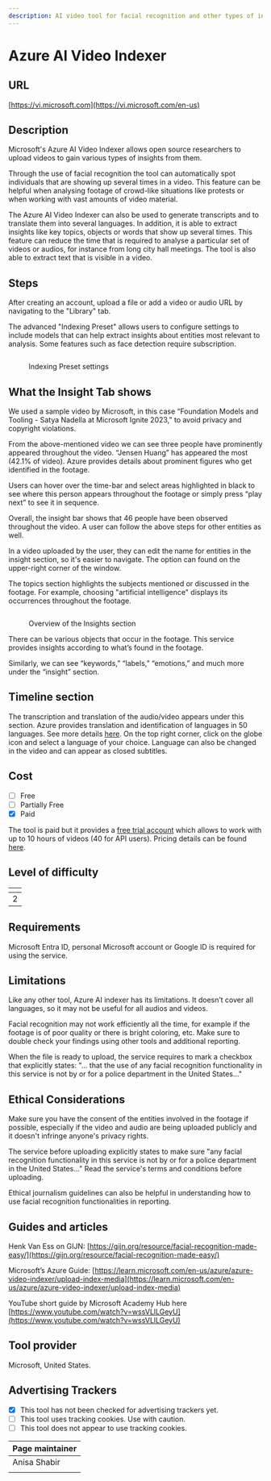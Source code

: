 ```yaml
---
description: AI video tool for facial recognition and other types of insights.
---
```


# Azure AI Video Indexer

## URL

[https://vi.microsoft.com](https://vi.microsoft.com/en-us)

## Description

Microsoft's Azure AI Video Indexer allows open source researchers to upload videos to gain various types of insights from them.

Through the use of facial recognition the tool can automatically spot individuals that are showing up several times in a video. This feature can be helpful when analysing footage of crowd-like situations like protests or when working with vast amounts of video material.&#x20;

The Azure AI Video Indexer can also be used to generate transcripts and to translate them into several languages. In addition, it is able to extract insights like key topics, objects or words that show up several times. This feature can reduce the time that is required to analyse a particular set of videos or audios, for instance from long city hall meetings. The tool is also able to extract text that is visible in a video.

## Steps

After creating an account, upload a file or add a video or audio URL by navigating to the "Library" tab.&#x20;

The advanced "Indexing Preset" allows users to configure settings to include models that can help extract insights about entities most relevant to analysis. Some features such as face detection require subscription.

<figure><img src=".gitbook/assets/Azure step 2.png" alt=""><figcaption><p>Indexing Preset settings</p></figcaption></figure>

## What the Insight Tab shows

We used a sample video by Microsoft, in this case “Foundation Models and Tooling - Satya Nadella at Microsoft Ignite 2023,” to avoid privacy and copyright violations.

From the above-mentioned video we can see three people have prominently appeared throughout the video. “Jensen Huang” has appeared the most (42.1% of video). Azure provides details about prominent figures who get identified in the footage.&#x20;

Users can hover over the time-bar and select areas highlighted in black to see where this person appears throughout the footage or simply press “play next” to see it in sequence.

Overall, the insight bar shows that 46 people have been observed throughout the video. A user can follow the above steps for other entities as well.

In a video uploaded by the user, they can edit the name for entities in the insight section, so it's easier to navigate. The option can found on the upper-right corner of the window.

The topics section highlights the subjects mentioned or discussed in the footage. For example, choosing "artificial intelligence" displays its occurrences throughout the footage.&#x20;

<figure><img src=".gitbook/assets/Azure 4.png" alt=""><figcaption><p>Overview of the Insights section</p></figcaption></figure>

There can be various objects that occur in the footage. This service provides insights according to what’s found in the footage.

Similarly, we can see “keywords,” “labels,” “emotions,” and much more under the “insight” section.

## Timeline section

The transcription and translation of the audio/video appears under this section. Azure provides translation and identification of languages in 50 languages. See more details [here](https://learn.microsoft.com/en-us/azure/azure-video-indexer/transcription-translation-lid-insight). On the top right corner, click on the globe icon and select a language of your choice. Language can also be changed in the video and can appear as closed subtitles.

## Cost

* [ ] Free
* [ ] Partially Free
* [x] Paid

The tool is paid but it provides a [free trial account](https://azure.microsoft.com/en-us/pricing/details/video-indexer/#pricing) which allows to work with up to 10 hours of videos (40 for API users). Pricing details can be found [here](https://azure.microsoft.com/en-us/pricing/details/video-indexer/).

## Level of difficulty

<table><thead><tr><th data-type="rating" data-max="5"></th></tr></thead><tbody><tr><td>2</td></tr></tbody></table>

## Requirements

Microsoft Entra ID, personal Microsoft account or Google ID is required for using the service.

## Limitations

Like any other tool, Azure AI indexer has its limitations. It doesn’t cover all languages, so it may not be useful for all audios and videos.

Facial recognition may not work efficiently all the time, for example if the footage is of poor quality or there is bright coloring, etc. Make sure to double check your findings using other tools and additional reporting.

When the file is ready to upload, the service requires to mark a checkbox that explicitly states: "... that the use of any facial recognition functionality in this service is not by or for a police department in the United States..."&#x20;

## Ethical Considerations

Make sure you have the consent of the entities involved in the footage if possible, especially if the video and audio are being uploaded publicly and it doesn't infringe anyone's privacy rights.

The service before uploading explicitly states to make sure "any facial recognition functionality in this service is not by or for a police department in the United States..."  Read the service's terms and conditions before uploading.

Ethical journalism guidelines can also be helpful in understanding how to use facial recognition functionalities in reporting.

## Guides and articles

Henk Van Ess on GIJN: [https://gijn.org/resource/facial-recognition-made-easy/](https://gijn.org/resource/facial-recognition-made-easy/)

Microsoft’s Azure Guide: [https://learn.microsoft.com/en-us/azure/azure-video-indexer/upload-index-media](https://learn.microsoft.com/en-us/azure/azure-video-indexer/upload-index-media)

YouTube short guide by Microsoft Academy Hub here [https://www.youtube.com/watch?v=wssVLlLGeyU](https://www.youtube.com/watch?v=wssVLlLGeyU)

## Tool provider

Microsoft, United States.

## Advertising Trackers

* [x] This tool has not been checked for advertising trackers yet.
* [ ] This tool uses tracking cookies. Use with caution.
* [ ] This tool does not appear to use tracking cookies.

| Page maintainer |
| --------------- |
| Anisa Shabir    |
|                 |
